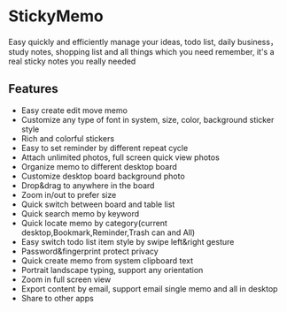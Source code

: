 # StickyMemo

Easy quickly and efficiently manage your ideas, todo list, daily business，study notes, shopping list and all things which you need remember, it's a real sticky notes you really needed 

## Features
* Easy create edit move memo
* Customize any type of font in system, size, color, background sticker style
* Rich and colorful  stickers 
* Easy to set reminder by different repeat cycle
* Attach unlimited photos, full screen quick view photos
* Organize memo to different desktop board
* Customize desktop board background photo
* Drop&drag to anywhere in the board
* Zoom in/out to prefer size  
* Quick switch between board and table list
* Quick search memo by keyword
* Quick locate memo by category(current desktop,Bookmark,Reminder,Trash can and All)
* Easy switch todo list item style by swipe left&right gesture 
* Password&fingerprint protect privacy
* Quick create memo from system clipboard text
* Portrait landscape typing, support any orientation
* Zoom in full screen view 
* Export content by email, support email single memo and all in desktop
* Share to other apps



